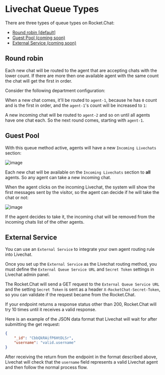 # Livechat Queue Types

There are three types of queue types on Rocket.Chat:

- [Round robin [default]](#round-robin)
- [Guest Pool (coming soon)](#guest-pool)
- [External Service (coming soon)](#external-service)

## Round robin

Each new chat will be routed to the agent that are accepting chats with the lower count.
If there are more then one available agent with the same count the chat will get the first in order.

Consider the following department configuration:

<!-- ![image](image1.png) -->

When a new chat comes, it'll be routed to `agent-1`, because he has `0` count and is the first in order,
and the `agent-1`'s count will be increased to `1`:

<!-- ![image](image2.png) -->

A new incoming chat will be routed to `agent-2` and so on until all agents have one chat each.
So the next round comes, starting with `agent-1`.

## Guest Pool

With this queue method active, agents will have a new `Incoming Livechats` section:

![image](https://cloud.githubusercontent.com/assets/8620042/15939957/a10bb994-2e3f-11e6-81ff-9b5c96046137.png)

Each new chat will be available on the `Incoming Livechats` section to **all** agents. So any agent can
take a new incoming chat.

When the agent clicks on the incoming Livechat, the system will show the first messages sent by the visitor, so the
agent can decide if he will take the chat or not:

![image](https://cloud.githubusercontent.com/assets/8620042/15939960/a31a5b64-2e3f-11e6-9a99-f375b66e6a9d.png)

If the agent decides to take it, the incoming chat will be removed from the incoming chats list of the other agents.

## External Service

You can use an `External Service` to integrate your own agent routing rule into Livechat.

Once you set up the `External Service` as the Livechat routing method, you must define the `External Queue Service URL` and `Secret Token` settings in Livechat admin panel.

The Rocket.Chat will send a GET request to the `External Queue Service URL` and the setting `Secret Token` is sent as a header `X-RocketChat-Secret-Token`, so you can validate if the request became from the Rocket.Chat.

If your endpoint returns a response status other than 200, Rocket.Chat will try 10 times until it receives a valid response.

Here is an example of the JSON data format that Livechat will wait for after submitting the get request:

```json
{
	"_id": "CbbQkRAifP6HtDLSr",
	"username": "valid.username"
}
```

After receiving the return from the endpoint in the format described above, Livechat will check that the `username` field represents a valid Livechat agent and then follow the normal process flow.